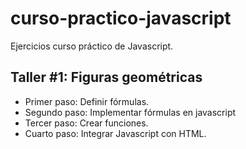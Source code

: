 # curso-practico-javascript
Ejercicios curso práctico de Javascript.

## Taller #1: Figuras geométricas

- Primer paso: Definir fórmulas.
- Segundo paso: Implementar fórmulas en javascript
- Tercer paso: Crear funciones.
- Cuarto paso: Integrar Javascript con HTML.

